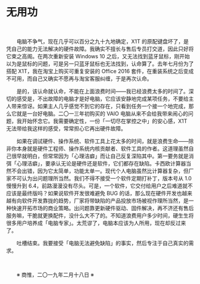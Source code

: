 # 无用功

&emsp;&emsp;

&emsp;&emsp;电脑不争气，现在几乎可以百分之九十九地确定，X1T 的原配键盘坏了，是凭自己的能力无法解决的硬件故障。我确实不擅长与售后专员打交道，因此只好将它束之高阁。在两次重新安装 Windows 10 之后，又无法找到蓝牙鼠标，刚开始以为是鼠标的问题，可是另一只蓝牙鼠标也无法找到，认命算了。去年七月份为了搭配 X1T，我在淘宝上购买可重复安装的 Office 2016 套件，在重装系统之后变成不可用，而自己又确实不愿再与淘宝客服纠缠，于是再次认命。

&emsp;&emsp;是的，该认命就认命，不能在上面浪费时间——我已经浪费太多的时间了。深切的感受是，不出故障的电脑才是好电脑，它应该安静地完成某项任务，不要给主人带来惊讶。如果主人几乎感觉不到它的存在，只看到任务一个接一个地完成，那么它就是一台好电脑。二〇一三年初购买的 VAIO 电脑从来不会给我带来闹心的问题，我开始怀念它。我需要确定性，一份「一切尽在掌控之中」的安心感，X1T 无法带给我这样的感受，常常担心它再出硬件故障。

&emsp;&emsp;如果在调试硬件、操作系统、软件工具上花太多的时间，就是浪费生命——除非你本身就是硬件工程师、操作系统内核贡献者、软件工具的作者。这道理虽然自己很早就明白，但常常因为「心理洁癖」而让自己反复深陷其中。第一要务就是消弭「心理洁癖」，要承认无论是硬件还是软件，它们都存在缺陷。卡西欧计算器当然不会出错，因为它太简单，功能太单一。现代个人电脑虽然比计算器复杂，但厂家不可认为出问题理所当然。我们不得不接受一个软件定期打补丁，版本号从 1.0 慢慢升到 6.4，前路漫漫没有尽头。可是，一个软件，它交付给用户之后难道就不应该是最终版吗？如果说软件开发很难避免 BUG 的话，那么现在硬件开发也越来越有向软件开发靠拢的趋势，厂家将带缺陷的产品投放市场被视作理所当然，是一种快速开拓市场的商业策略。出问题靠更新硬件驱动、固件解决，再不济还有售后服务嘛，干脆就更换配件，没什么大不了的。不知道浪费用户多少时间，硬生生将很多用户培养成「电脑专家」。太荒谬了，电脑本应该为人所用，现在却反过来了。

&emsp;&emsp;吐槽结束。我要接受「电脑无法避免缺陷」的事实，然后专注于自己真实的需求。

&emsp;&emsp;

&emsp;&emsp;※ 商惟，二〇一九年二月十八日 ※
